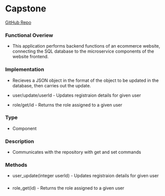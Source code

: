 # Capstone
[GitHub Repo](https://github.com/d-sedano/capstone-project-group-3)
### Functional Overiew
- This application performs backend functions of an ecommerce website, connecting the SQL database to the microservice components of the website frontend.
### Implementation
- Recieves a JSON object in the format of the object to be updated in the database, then carries out the update. 

 - user/update/userId - Updates registraion details for given user

 - role/get/id - Returns the role assigned to a given user
### Type
- Component
### Description
- Communicates with the repository with get and set commands
### Methods
- user_update(integer userId) - Updates registraion details for given user
### 
- role_get(id) - Returns the role assigned to a given user
